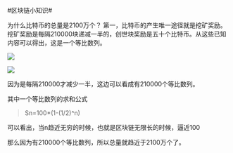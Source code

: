 #区块链小知识# 

为什么比特币的总量是2100万个？
第一，比特币的产生唯一途径就是挖矿奖励。挖矿奖励是每隔210000块递减一半的，创世块奖励是五十个比特币。从这些已知内容可以得出，这是一个等比数列。



![](https://ws1.sinaimg.cn/large/c1b251b3gy1fsrsdasi8ij202q00m0hl.jpg)



![](https://ws1.sinaimg.cn/large/c1b251b3gy1fsrsdi45k7j204c0140qy.jpg)



因为是每隔210000才减少一半，这边可以看成有210000个等比数列。

其中一个等比数列的求和公式

> Sn=100*(1-(1/2)^n)

可以看出，当n趋近无穷的时候，也就是区块链无限长的时候，逼近100

那么因为有210000个等比数列，所以总量就趋近于2100万个了。



















